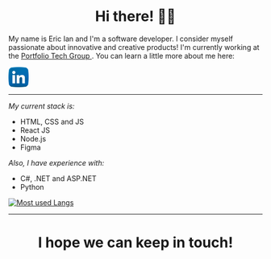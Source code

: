 <h1 align='center'> Hi there! ✌🏾</h1>

<p> My name is Eric Ian and I'm a software developer. I consider myself passionate about innovative and creative products! I'm currently working at the <a href="https://www.linkedin.com/company/grupoportfolio/mycompany/">Portfolio Tech Group </a>. You can learn a little more about me here: </p>

<a href="https://www.linkedin.com/in/eric-ian-noronha-junqueira-bb40091a7/"> <img height="40" align='center' src="https://github.com/ericiannj/ericiannj/blob/main/images/linkedin.png?raw=true"></a>

---

*My current stack is:*

- HTML, CSS and JS
- React JS
- Node.js
- Figma

*Also, I have experience with:*

- C#, .NET and ASP.NET
- Python

[![Most used Langs](https://github-readme-stats.vercel.app/api/top-langs/?username=ericiannj&layout=compact)](https://github.com/anuraghazra/github-readme-stats)

---

<h1 align='center'> I hope we can keep in touch! </h1>





<!--
**ericiannj/ericiannj** is a ✨ _special_ ✨ repository because its `README.md` (this file) appears on your GitHub profile.

Here are some ideas to get you started:

- 🔭 I’m currently working on ...
- 🌱 I’m currently learning ...
- 👯 I’m looking to collaborate on ...
- 🤔 I’m looking for help with ...
- 💬 Ask me about ...
- 📫 How to reach me: ...
- 😄 Pronouns: ...
- ⚡ Fun fact: ...
-->
